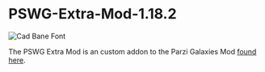 ﻿# PSWG-Extra-Mod-1.18.2
![Cad Bane Font](https://user-images.githubusercontent.com/107189003/172843518-1882a180-688a-4f9b-9da8-6592fc4aa252.png)

The PSWG Extra Mod is an custom addon to the Parzi Galaxies Mod [found here](https://www.curseforge.com/minecraft/mc-mods/pswg).
